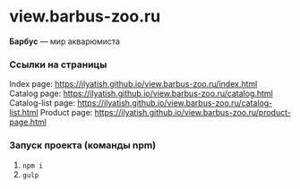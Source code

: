 # view.barbus-zoo.ru
<strong>Барбус</strong> — мир акварюмиста

### Ссылки на страницы

Index page:        https://ilyatish.github.io/view.barbus-zoo.ru/index.html  
Catalog page:      https://ilyatish.github.io/view.barbus-zoo.ru/catalog.html
Catalog-list page: https://ilyatish.github.io/view.barbus-zoo.ru/catalog-list.html
Product page:      https://ilyatish.github.io/view.barbus-zoo.ru/product-page.html

### Запуск проекта (команды npm)

1. `npm i`
2. `gulp`
